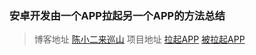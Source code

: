 ### 安卓开发由一个APP拉起另一个APP的方法总结 ###
> 博客地址
> [陈小二来巡山](http://blog.csdn.net/zang_chen/article/details/76677846)
> 项目地址
> [拉起APP](http://blog.csdn.net/zang_chen/)
> [被拉起APP](http://blog.csdn.net/zang_chen/)
